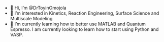 - 👋 Hi, I’m @DrToyinOmojola
- 👀 I’m interested in Kinetics, Reaction Engineering, Surface Science and Multiscale Modeling
- 🌱 I’m currently learning how to better use MATLAB and Quantum Espresso. I am currently looking to learn how to start using Python and VASP. 


<!---
ToyinOmojola/ToyinOmojola is a ✨ special ✨ repository because its `README.md` (this file) appears on your GitHub profile.
You can click the Preview link to take a look at your changes.
--->
